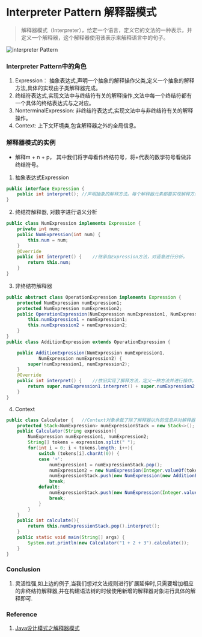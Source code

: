 # Interpreter Pattern 解释器模式
> 解释器模式（Interpreter），给定一个语言，定义它的文法的一种表示，并定义一个解释器，这个解释器使用该表示来解释语言中的句子。

![interpreter Pattern](https://i.imgur.com/vhcNrrX.png)

### Interpreter Pattern中的角色
1. Expression： 抽象表达式,声明一个抽象的解释操作父类,定义一个抽象的解释方法,具体的实现由子类解释器完成。
2. 终结符表达式,实现文法中与终结符有关的解释操作,文法中每一个终结符都有一个具体的终结表达式与之对应。
3. NonterminalExpression: 非终结符表达式,实现文法中与非终结符有关的解释操作。
4. Context: 上下文环境类,包含解释器之外的全局信息。

### 解释器模式的实例
* 解释m + n + p， 其中我们将字母看作终结符号，将+代表的数学符号看做非终结符号。

1. 抽象表达式Expression
```Java
public interface Expression {
	public int interpret();	//声明抽象的解释方法。每个解释器元素都要实现解释方法。
}
```

2. 终结符解释器, 对数字进行语义分析
```Java
public class NumExpression implements Expression {
	private int num;
	public NumExpression(int num) {
		this.num = num;
	}
	@Override
	public int interpret() {	//继承自Expression方法，对语意进行分析。
		return this.num;
	}
}
```

3. 非终结符解释器
```Java
public abstract class OperationExpression implements Expression {
	protected NumExpression numExpression1;
	protected NumExpression numExpression2;
	public OperationExpression(NumExpression numExpression1, NumExpression numExpression2) {
		this.numExpression1 = numExpression1;
		this.numExpression2 = numExpression2;
	}
}
public class AdditionExpression extends OperationExpression {

	public AdditionExpression(NumExpression numExpression1,
			NumExpression numExpression2) {
		super(numExpression1, numExpression2);
	}
	@Override
	public int interpret() {	//依旧实现了解释方法，定义一种方法并进行操作。
		return super.numExpression1.interpret() + super.numExpression2.interpret();
	}
}
```

4. Context
```Java
public class Calculator {	//Context对象承载了除了解释器以外的信息并对解释器的调用进行了封装。
	protected Stack<NumExpression> numExpressionStack = new Stack<>();
	public Calculator(String expression){
		NumExpression numExpression1, numExpression2;
		String[] tokens = expression.split(" ");
		for(int i = 0; i < tokens.length; i++){
			switch (tokens[i].charAt(0)) {
			case '+':
				numExpression1 = numExpressionStack.pop();
				numExpression2 = new NumExpression(Integer.valueOf(tokens[++i]));
				numExpressionStack.push(new NumExpression(new AdditionExpression(numExpression1, numExpression2).interpret()));
				break;
			default:
				numExpressionStack.push(new NumExpression(Integer.valueOf(tokens[i])));
				break;
			}
		}
	}
	public int calculate(){
		return this.numExpressionStack.pop().interpret();
	}
	public static void main(String[] args) {
		System.out.println(new Calculator("1 + 2 + 3").calculate());
	}
}
```

### Conclusion
1. 灵活性强,如上边的例子,当我们想对文法规则进行扩展延伸时,只需要增加相应的非终结符解释器,并在构建语法树的时候使用新增的解释器对象进行具体的解释即可.


### Reference
1. [Java设计模式之解释器模式](https://blog.csdn.net/wbwjx/article/details/52456114)